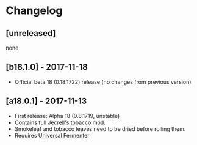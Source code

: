 # Changelog

## [unreleased]
none

## [b18.1.0] - 2017-11-18
* Official beta 18 (0.18.1722) release (no changes from previous version)

## [a18.0.1] - 2017-11-13
* First release: Alpha 18 (0.8.1719, unstable)
* Contains full Jecrell's tobacco mod.
* Smokeleaf and tobacco leaves need to be dried before rolling them.
* Requires Universal Fermenter
